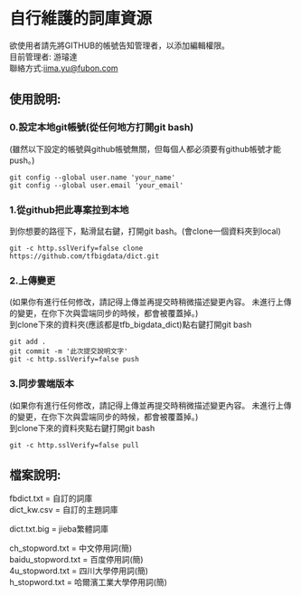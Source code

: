 # 自行維護的詞庫資源  
欲使用者請先將GITHUB的帳號告知管理者，以添加編輯權限。  
目前管理者: 游璿達  
聯絡方式:iima.yu@fubon.com  
  
  
## 使用說明:  
### 0.設定本地git帳號(從任何地方打開git bash)  
(雖然以下設定的帳號與github帳號無關，但每個人都必須要有github帳號才能push。)  
```git
git config --global user.name 'your_name'
git config --global user.email 'your_email'
```

### 1.從github把此專案拉到本地  
到你想要的路徑下，點滑鼠右鍵，打開git bash。(會clone一個資料夾到local)  
```git
git -c http.sslVerify=false clone https://github.com/tfbigdata/dict.git
```
  
### 2.上傳變更  
(如果你有進行任何修改，請記得上傳並再提交時稍微描述變更內容。
未進行上傳的變更，在你下次與雲端同步的時候，都會被覆蓋掉。)  
到clone下來的資料夾(應該都是tfb_bigdata_dict)點右鍵打開git bash  
```git
git add .
git commit -m '此次提交說明文字'
git -c http.sslVerify=false push
```

### 3.同步雲端版本  
(如果你有進行任何修改，請記得上傳並再提交時稍微描述變更內容。
未進行上傳的變更，在你下次與雲端同步的時候，都會被覆蓋掉。)  
到clone下來的資料夾點右鍵打開git bash  
```git
git -c http.sslVerify=false pull
```

## 檔案說明:
fbdict.txt = 自訂的詞庫  
dict_kw.csv = 自訂的主題詞庫  
  
dict.txt.big = jieba繁體詞庫  
  
ch_stopword.txt = 中文停用詞(簡)  
baidu_stopword.txt = 百度停用詞(簡)  
4u_stopword.txt = 四川大學停用詞(簡)  
h_stopword.txt = 哈爾濱工業大學停用詞(簡)  
